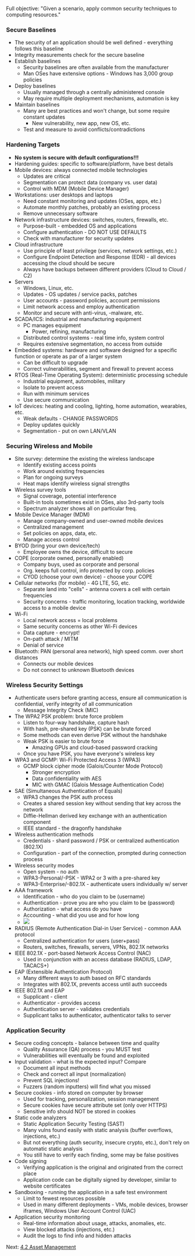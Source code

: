 Full objective: "Given a scenario, apply common security techniques to
computing resources."

### Secure Baselines
- The security of an application should be well defined - everything follows this baseline
- Integrity measurements check for the secure baseline
- Establish baselines
	- Security baselines are often available from the manufacturer
	- Man OSes have extensive options - Windows has 3,000 group policies
- Deploy baselines
	- Usually managed through a centrally administered console
	- May require multiple deployment mechanisms, automation is key
- Maintain baselines
	- Many are best practices and won't change, but some require constant updates
		- New vulnerability, new app, new OS, etc.
	- Test and measure to avoid conflicts/contradictions
### Hardening Targets
- **No system is secure with default configurations!!!**
- Hardening guides: specific to software/platform, have best details
- Mobile devices: always connected mobile technologies
	- Updates are critical
	- Segmentation can protect data (company vs. user data)
	- Control with MDM (Mobile Device Manager)
- Workstations: user desktops and laptops
	- Need constant monitoring and updates (OSes, apps, etc.)
	- Automate monthly patches, probably an existing process
	- Remove unnecessary software
- Network infrastructure devices: switches, routers, firewalls, etc.
	- Purpose-built - embedded OS and applications
	- Configure authentication - DO NOT USE DEFAULTS
	- Check with manufacturer for security updates
- Cloud infrastructure
	- Use principle of least privilege (services, network settings, etc.)
	- Configure Endpoint Detection and Response (EDR) - all devices accessing the cloud should be secure
	- Always have backups between different providers (Cloud to Cloud / C2)
- Servers
	- Windows, Linux, etc.
	- Updates - OS updates / service packs, patches
	- User accounts - password policies, account permissions
	- Limit network access and employ authentication
	- Monitor and secure with anti-virus, -malware, etc.
- SCADA/ICS: industrial and manufacturing equipment
	- PC manages equipment
		- Power, refining, manufacturing
	- Distributed control systems - real time info, system control
	- Requires extensive segmentation, no access from outside
- Embedded systems: hardware and software designed for a specific function or operate as par of a larger system
	- Can be difficult to upgrade
	- Correct vulnerabilities, segment and firewall to prevent access
- RTOS (Real-Time Operating System): deterministic processing schedule
	- Industrial equipment, automobiles, military
	- Isolate to prevent access
	- Run with minimum services
	- Use secure communication
- IoT devices: heating and cooling, lighting, home automation, wearables, etc.
	- Weak defaults - CHANGE PASSWORDS
	- Deploy updates quickly
	- Segmentation - put on own LAN/VLAN
### Securing Wireless and Mobile
- Site survey: determine the existing the wireless landscape
	- Identify existing access points
	- Work around existing frequencies
	- Plan for ongoing surveys
	- Heat maps identify wireless signal strengths
- Wireless survey tools
	- Signal coverage, potential interference
	- Built-in tools sometimes exist in OSes, also 3rd-party tools
	- Spectrum analyzer shows all on particular freq.
- Mobile Device Manager (MDM)
	- Manage company-owned and user-owned mobile devices
	- Centralized management
	- Set policies on apps, data, etc.
	- Manage access control
- BYOD (bring your own device/tech)
	- Employee owns the device, difficult to secure
- COPE (corporate owned, personally enabled)
	- Company buys, used as corporate and personal
	- Org. keeps full control, info protected by corp. policies
	- CYOD (choose your own device) - choose your COPE
- Cellular networks (for mobile) - 4G LTE, 5G, etc.
	- Separate land into "cells" - antenna covers a cell with certain frequencies
	- Security concerns - traffic monitoring, location tracking, worldwide access to a mobile device
- Wi-Fi
	- Local network access = local problems
	- Same security concerns as other Wi-Fi devices
	- Data capture - encrypt!
	- On-path attack / MITM
	- Denial of service
- Bluetooth: PAN (personal area network), high speed comm. over short distances
	- Connects our mobile devices
	- Do not connect to unknown Bluetooth devices
### Wireless Security Settings
- Authenticate users before granting access, ensure all communication is confidential, verify integrity of all communication
	- Message Integrity Check (MIC)
- The WPA2 PSK problem: brute force problem
	- Listen to four-way handshake, capture hash
	- With hash, pre-shared key (PSK) can be brute forced
	- Some methods can even derive PSK without the handshake
	- Weak PSK is easier to brute force
		- Amazing GPUs and cloud-based password cracking
	- Once you have PSK, you have everyone's wireless key
- WPA3 and GCMP: Wi-Fi Protected Access 3 (WPA3)
	- GCMP block cipher mode (Galois/Counter Mode Protocol)
		- Stronger encryption
		- Data confidentiality with AES
		- MIC with GMAC (Galois Message Authentication Code)
- SAE (Simultaneous Authentication of Equals)
	- WPA3 changes the PSK auth process
	- Creates a shared session key without sending that key across the network
	- Diffie-Hellman derived key exchange with an authentication component
	- IEEE standard - the dragonfly handshake
- Wireless authentication methods
	- Credentials - shard password / PSK or centralized authentication (802.1X)
	- Configuration - part of the connection, prompted during connection process
- Wireless security modes
	- Open system - no auth
	- WPA3-Personal/-PSK - WPA2 or 3 with a pre-shared key
	- WPA3-Enterprise/-802.1X - authenticate users individually w/ server
- AAA framework
	- Identification - who do you claim to be (username)
	- Authentication - prove you are who you claim to be (password)
	- Authorization - what access do you have
	- Accounting - what did you use and for how long
	- ![](../Resources/4.0/aaa-auth.png)
- RADIUS (Remote Authentication Dial-in User Service) - common AAA protocol
	- Centralized authentication for users (user+pass)
	- Routers, switches, firewalls, servers, VPNs, 802.1X networks
- IEEE 802.1X - port-based Network Access Control (NAC)
	- Used in conjunction with an access database (RADIUS, LDAP, TACACS+)
- EAP (Extensible Authentication Protocol)
	- Many different ways to auth based on RFC standards
	- Integrates with 802.1X, prevents access until auth succeeds
- IEEE 802.1X and EAP
	- Supplicant - client
	- Authenticator - provides access
	- Authentication server - validates credentials
	- Supplicant talks to authenticator, authenticator talks to server
### Application Security
- Secure coding concepts - balance between time and quality
	- Quality Assurance (QA) process - you MUST test
	- Vulnerabilities will eventually be found and exploited
- Input validation - what is the expected input? Compare
	- Document all input methods
	- Check and correct all input (normalization)
	- Prevent SQL injections!
	- Fuzzers (random inputters) will find what you missed
- Secure cookies - info stored on computer by browser
	- Used for tracking, personalization, session management
	- Secure cookies have secure attribute set (only over HTTPS)
	- Sensitive info should NOT be stored in cookies
- Static code analyzers
	- Static Application Security Testing (SAST)
	- Many vulns found easily with static analysis (buffer overflows, injections, etc.)
	- But not everything (auth security, insecure crypto, etc.), don't rely on automatic static analysis
	- You still have to verify each finding, some may be false positives
- Code signing
	- Verifying application is the original and originated from the correct place
	- Application code can be digitally signed by developer, similar to website certificates
- Sandboxing - running the application in a safe test environment
	- Limit to fewest resources possible
	- Used in many different deployments - VMs, mobile devices, browser iframes, Windows User Account Control (UAC)
- Application security monitoring
	- Real-time information about usage, attacks, anomalies, etc.
	- View blocked attacks (injections, etc.)
	- Audit the logs to find info and hidden attacks

Next: [4.2 Asset Management](https://github.com/lercc46/Messer-Sec-Plus-Notes/blob/main/4.0%20Security%20Operations/4.2%20Asset%20Management.md)
